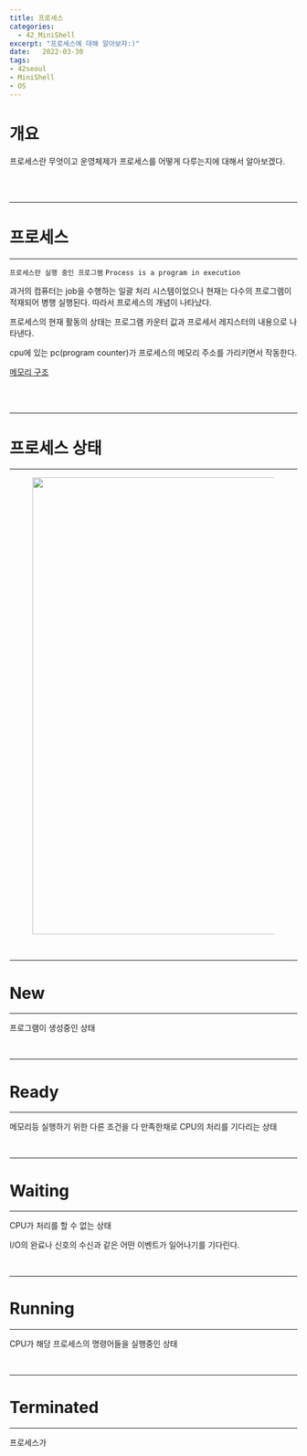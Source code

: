```yaml
---
title: 프로세스
categories: 
  - 42_MiniShell
excerpt: "프로세스에 대해 알아보자:)"
date:   2022-03-30
tags:
- 42seoul
- MiniShell
- OS
---
```


# 개요

프로세스란 무엇이고 운영체제가 프로세스를 어떻게 다루는지에 대해서 알아보겠다.


<br />
<br />

---

# 프로세스

---

`프로세스란 실행 중인 프로그램`  `Process is a program in execution`

과거의 컴퓨터는 job을 수행하는 일괄 처리 시스템이었으나 현재는 다수의 프로그램이 적재되어 병행 실행된다. 따라서 프로세스의 개념이 나타났다.

프로세스의 현재 활동의 상태는 프로그램 카운터 값과 프로세서 레지스터의 내용으로 나타낸다.

cpu에 있는 pc(program counter)가 프로세스의 메모리 주소를 가리키면서 작동한다.

[메모리 구조](https://sie-kyin.github.io/42_libft/2021/05/09/memfunc)

<br />
<br />

---

# 프로세스 상태

---

<figure>
	<a href="https://user-images.githubusercontent.com/79088896/162123072-79c9fd04-b2a1-4ba3-8433-b80d79785c84.jpeg">
		<img src="https://user-images.githubusercontent.com/79088896/162123072-79c9fd04-b2a1-4ba3-8433-b80d79785c84.jpeg"  width="800px;">
	</a>
</figure>

<br />

---

# New

---

프로그램이 생성중인 상태

<br />

---

# Ready

---

메모리등 실행하기 위한 다른 조건을 다 만족한채로 CPU의 처리를 기다리는 상태

<br />

---

# Waiting

---

CPU가 처리를 할 수 없는 상태 

I/O의 완료나 신호의 수신과 같은 어떤 이벤트가 일어나기를 기다린다.

<br />

---

# Running

---

CPU가 해당 프로세스의 명령어들을 실행중인 상태

<br />

---

# Terminated

---

프로세스가

